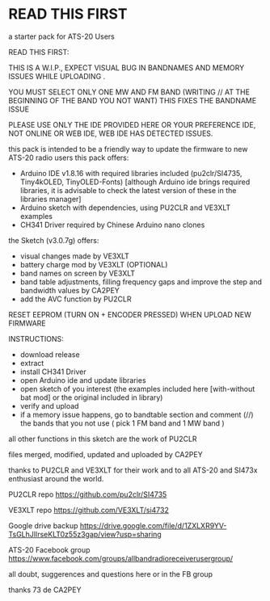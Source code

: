 # READ THIS FIRST

a starter pack for ATS-20 Users

READ THIS FIRST:

THIS IS A W.I.P., EXPECT VISUAL BUG IN BANDNAMES AND MEMORY ISSUES WHILE UPLOADING .

YOU MUST SELECT ONLY ONE MW AND FM BAND (WRITING // AT THE BEGINNING OF THE BAND YOU NOT WANT) THIS FIXES THE BANDNAME ISSUE

PLEASE USE ONLY THE IDE PROVIDED HERE OR YOUR PREFERENCE IDE, NOT ONLINE OR WEB IDE, WEB IDE HAS DETECTED ISSUES.

this pack is intended to be a friendly way to update the firmware to new ATS-20 radio users
this pack offers:

- Arduino IDE v1.8.16 with required libraries included (pu2clr/SI4735, Tiny4kOLED, TinyOLED-Fonts) [although Arduino ide brings required libraries, it is advisable to check the latest version of these in the libraries manager]
- Arduino sketch with dependencies, using PU2CLR and VE3XLT examples
- CH341 Driver required by Chinese Arduino nano clones

the Sketch (v3.0.7g) offers:

- visual changes made by VE3XLT
- battery charge mod by VE3XLT (OPTIONAL)
- band names on screen by VE3XLT
- band table adjustments, filling frequency gaps and improve the step and bandwidth values by CA2PEY
- add the AVC function by PU2CLR

RESET EEPROM (TURN ON + ENCODER PRESSED) WHEN UPLOAD NEW FIRMWARE

INSTRUCTIONS:

- download release
- extract
- install CH341 Driver
- open Arduino ide and update libraries
- open sketch of you interest (the examples included here [with-without bat mod] or the original included in library)
- verify and upload
- if a memory issue happens, go to bandtable section and comment (//) the bands that you not use ( pick 1 FM band and 1 MW band )

all other functions in this sketch are the work of PU2CLR

files merged, modified, updated and uploaded by CA2PEY

thanks to PU2CLR and VE3XLT for their work and to all ATS-20 and SI473x enthusiast around the world.

PU2CLR repo https://github.com/pu2clr/SI4735

VE3XLT repo https://github.com/VE3XLT/si4732

Google drive backup https://drive.google.com/file/d/1ZXLXR9YV-TsGLhJIlrseKLT0z55z3gap/view?usp=sharing

ATS-20 Facebook group https://www.facebook.com/groups/allbandradioreceiverusergroup/

all doubt, suggerences and questions here or in the FB group

thanks 73 de CA2PEY
